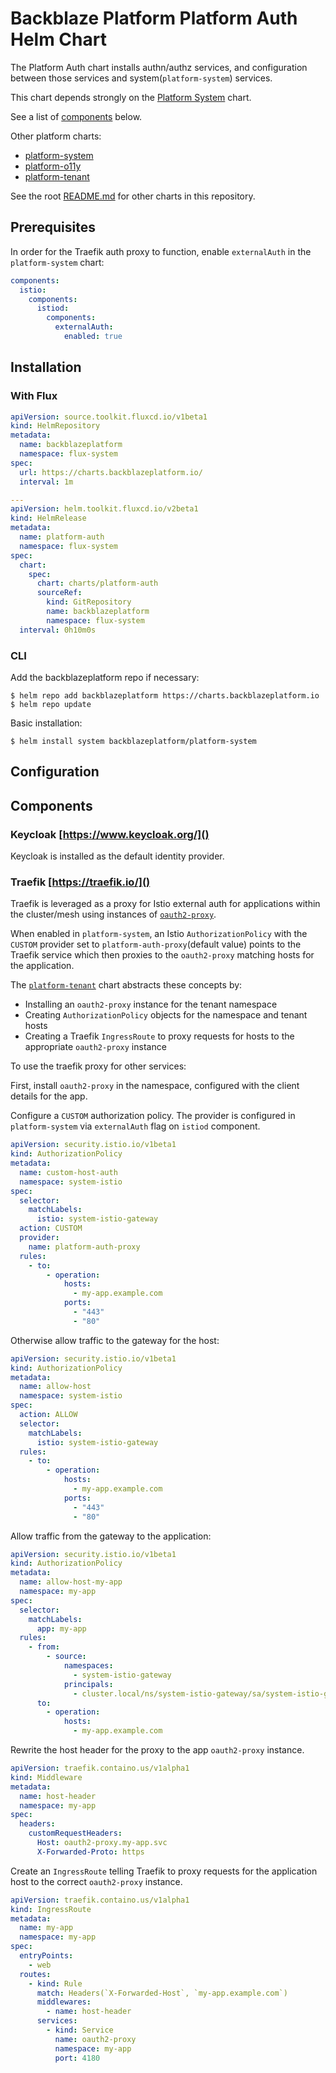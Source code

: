 # Backblaze Platform Platform Auth Helm Chart

The Platform Auth chart installs authn/authz services, and configuration between those services and system(`platform-system`) services.

This chart depends strongly on the [Platform System](../platform-system) chart.

See a list of [components](#components) below.

Other platform charts:

- [platform-system](../platform-system)
- [platform-o11y](../platform-o11y)
- [platform-tenant](../platform-tenant)

See the root [README.md](../../README.md) for other charts in this repository.

## Prerequisites

In order for the Traefik auth proxy to function, enable `externalAuth` in the `platform-system` chart:

```yaml
components:
  istio:
    components:
      istiod:
        components:
          externalAuth:
            enabled: true
```

## Installation

### With Flux

```yaml
apiVersion: source.toolkit.fluxcd.io/v1beta1
kind: HelmRepository
metadata:
  name: backblazeplatform
  namespace: flux-system
spec:
  url: https://charts.backblazeplatform.io/
  interval: 1m
```

```yaml
---
apiVersion: helm.toolkit.fluxcd.io/v2beta1
kind: HelmRelease
metadata:
  name: platform-auth
  namespace: flux-system
spec:
  chart:
    spec:
      chart: charts/platform-auth
      sourceRef:
        kind: GitRepository
        name: backblazeplatform
        namespace: flux-system
  interval: 0h10m0s
```

### CLI

Add the backblazeplatform repo if necessary:

```shell
$ helm repo add backblazeplatform https://charts.backblazeplatform.io
$ helm repo update
```

Basic installation:

```shell
$ helm install system backblazeplatform/platform-system
```

## Configuration

## Components

### Keycloak [https://www.keycloak.org/]()

Keycloak is installed as the default identity provider.

### Traefik [https://traefik.io/]()

Traefik is leveraged as a proxy for Istio external auth for applications within the cluster/mesh using instances of [`oauth2-proxy`](https://github.com/oauth2-proxy/oauth2-proxy).

When enabled in `platform-system`, an Istio `AuthorizationPolicy` with the `CUSTOM` provider set to `platform-auth-proxy`(default value) points to the Traefik service which then proxies to the `oauth2-proxy` matching hosts for the application.

The [`platform-tenant`](../platform-tenant/) chart abstracts these concepts by:

- Installing an `oauth2-proxy` instance for the tenant namespace
- Creating `AuthorizationPolicy` objects for the namespace and tenant hosts
- Creating a Traefik `IngressRoute` to proxy requests for hosts to the appropriate `oauth2-proxy` instance

To use the traefik proxy for other services:

First, install `oauth2-proxy` in the namespace, configured with the client details for the app.

Configure a `CUSTOM` authorization policy. The provider is configured in `platform-system` via `externalAuth` flag on `istiod` component.

```yaml
apiVersion: security.istio.io/v1beta1
kind: AuthorizationPolicy
metadata:
  name: custom-host-auth
  namespace: system-istio
spec:
  selector:
    matchLabels:
      istio: system-istio-gateway
  action: CUSTOM
  provider:
    name: platform-auth-proxy
  rules:
    - to:
        - operation:
            hosts:
              - my-app.example.com
            ports:
              - "443"
              - "80"
```

Otherwise allow traffic to the gateway for the host:

```yaml
apiVersion: security.istio.io/v1beta1
kind: AuthorizationPolicy
metadata:
  name: allow-host
  namespace: system-istio
spec:
  action: ALLOW
  selector:
    matchLabels:
      istio: system-istio-gateway
  rules:
    - to:
        - operation:
            hosts:
              - my-app.example.com
            ports:
              - "443"
              - "80"
```

Allow traffic from the gateway to the application:

```yaml
apiVersion: security.istio.io/v1beta1
kind: AuthorizationPolicy
metadata:
  name: allow-host-my-app
  namespace: my-app
spec:
  selector:
    matchLabels:
      app: my-app
  rules:
    - from:
        - source:
            namespaces:
              - system-istio-gateway
            principals:
              - cluster.local/ns/system-istio-gateway/sa/system-istio-gateway-istio-gateway
      to:
        - operation:
            hosts:
              - my-app.example.com
```

Rewrite the host header for the proxy to the app `oauth2-proxy` instance.

```yaml
apiVersion: traefik.containo.us/v1alpha1
kind: Middleware
metadata:
  name: host-header
  namespace: my-app
spec:
  headers:
    customRequestHeaders:
      Host: oauth2-proxy.my-app.svc
      X-Forwarded-Proto: https
```

Create an `IngressRoute` telling Traefik to proxy requests for the application host to the correct `oauth2-proxy` instance.

```yaml
apiVersion: traefik.containo.us/v1alpha1
kind: IngressRoute
metadata:
  name: my-app
  namespace: my-app
spec:
  entryPoints:
    - web
  routes:
    - kind: Rule
      match: Headers(`X-Forwarded-Host`, `my-app.example.com`)
      middlewares:
        - name: host-header
      services:
        - kind: Service
          name: oauth2-proxy
          namespace: my-app
          port: 4180
```

